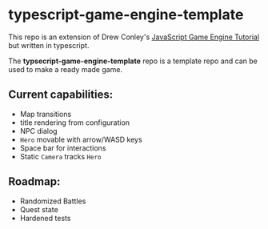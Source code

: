 # typescript-game-engine-template

This repo is an extension of Drew Conley's [JavaScript Game Engine Tutorial](https://youtu.be/HmxNrlPx8iY?si=tPj3_QnbixzEzSb7) but written in typescript.

The **typsecript-game-engine-template** repo is a template repo and can be used to make a ready made game.

## Current capabilities:

- Map transitions
- title rendering from configuration
- NPC dialog
- `Hero` movable with arrow/WASD keys
- Space bar for interactions
- Static `Camera` tracks `Hero`

## Roadmap:

- Randomized Battles
- Quest state
- Hardened tests
